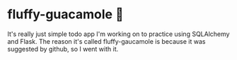 
# fluffy-guacamole 🥑
It's really just simple todo app I'm working on to practice using SQLAlchemy and Flask. The reason it's called fluffy-gaucamole is because it was suggested by github, so I went with it. 
